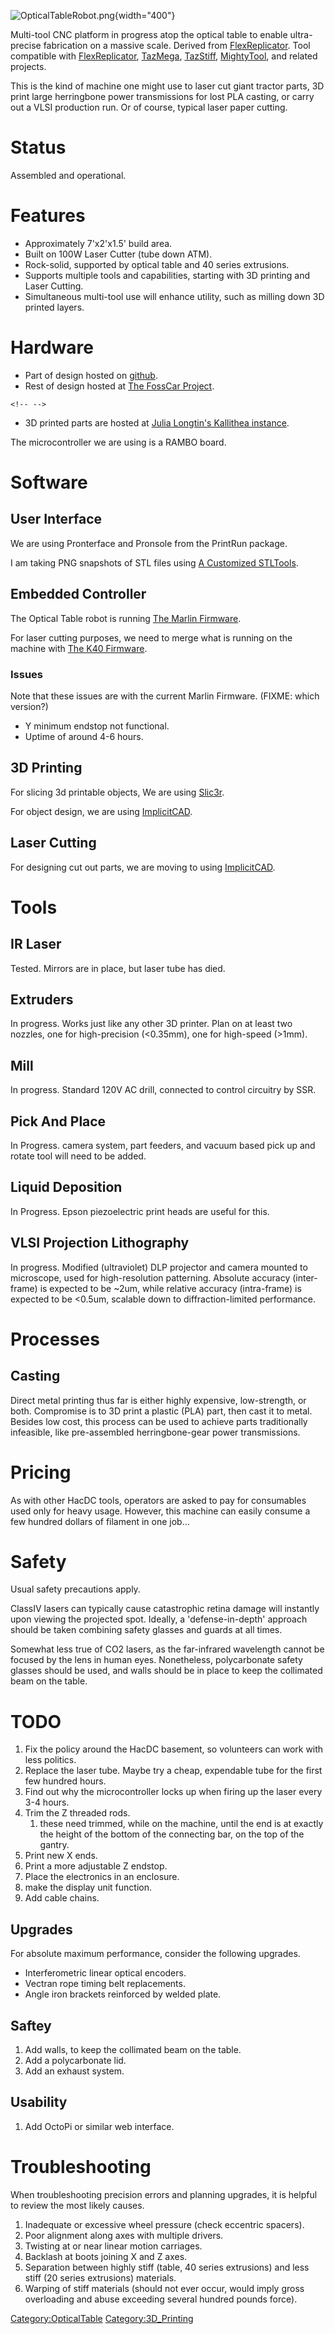 ![](OpticalTableRobot.png "OpticalTableRobot.png"){width="400"}

Multi-tool CNC platform in progress atop the optical table to enable
ultra-precise fabrication on a massive scale. Derived from
[FlexReplicator](https://github.com/mirage335/FlexReplicator). Tool
compatible with
[FlexReplicator](https://github.com/mirage335/FlexReplicator),
[TazMega](https://github.com/mirage335/Taz_Mega),
[TazStiff](https://github.com/mirage335/TazStiff),
[MightyTool](https://github.com/mirage335/MightyTool), and related
projects.

This is the kind of machine one might use to laser cut giant tractor
parts, 3D print large herringbone power transmissions for lost PLA
casting, or carry out a VLSI production run. Or of course, typical laser
paper cutting.

# Status

Assembled and operational.

# Features

-   Approximately 7'x2'x1.5' build area.
-   Built on 100W Laser Cutter (tube down ATM).
-   Rock-solid, supported by optical table and 40 series extrusions.
-   Supports multiple tools and capabilities, starting with 3D printing
    and Laser Cutting.
-   Simultaneous multi-tool use will enhance utility, such as milling
    down 3D printed layers.

# Hardware

-   Part of design hosted on
    [github](https://github.com/HacDC/OpticalTableRobot).
-   Rest of design hosted at [The FossCar
    Project](http://fosscar.faikvm.com/trac/wiki/LargePrinter).

```{=html}
<!-- -->
```
-   3D printed parts are hosted at [Julia Longtin's Kallithea
    instance](http://kalli1.faikvm.com/HacDC/OpticalTableRobot/files/tip/).

The microcontroller we are using is a RAMBO board.

# Software

## User Interface

We are using Pronterface and Pronsole from the PrintRun package.

I am taking PNG snapshots of STL files using [A Customized
STLTools](https://github.com/jhdulaney/stltools).

## Embedded Controller

The Optical Table robot is running [The Marlin
Firmware](https://github.com/MarlinFirmware/Marlin).

For laser cutting purposes, we need to merge what is running on the
machine with [The K40
Firmware](https://github.com/lansing-makers-network/buildlog-lasercutter-marlin).

### Issues

Note that these issues are with the current Marlin Firmware. (FIXME:
which version?)

-   Y minimum endstop not functional.
-   Uptime of around 4-6 hours.

## 3D Printing

For slicing 3d printable objects, We are using
[Slic3r](https://github.com/alexrj/Slic3r).

For object design, we are using
[ImplicitCAD](https://github.com/colah/ImplicitCAD/).

## Laser Cutting

For designing cut out parts, we are moving to using
[ImplicitCAD](https://github.com/colah/ImplicitCAD/).

# Tools

## IR Laser

Tested. Mirrors are in place, but laser tube has died.

## Extruders

In progress. Works just like any other 3D printer. Plan on at least two
nozzles, one for high-precision (\<0.35mm), one for high-speed (\>1mm).

## Mill

In progress. Standard 120V AC drill, connected to control circuitry by
SSR.

## Pick And Place

In Progress. camera system, part feeders, and vacuum based pick up and
rotate tool will need to be added.

## Liquid Deposition

In Progress. Epson piezoelectric print heads are useful for this.

## VLSI Projection Lithography

In progress. Modified (ultraviolet) DLP projector and camera mounted to
microscope, used for high-resolution patterning. Absolute accuracy
(inter-frame) is expected to be \~2um, while relative accuracy
(intra-frame) is expected to be \<0.5um, scalable down to
diffraction-limited performance.

# Processes

## Casting

Direct metal printing thus far is either highly expensive, low-strength,
or both. Compromise is to 3D print a plastic (PLA) part, then cast it to
metal. Besides low cost, this process can be used to achieve parts
traditionally infeasible, like pre-assembled herringbone-gear power
transmissions.

# Pricing

As with other HacDC tools, operators are asked to pay for consumables
used only for heavy usage. However, this machine can easily consume a
few hundred dollars of filament in one job...

# Safety

Usual safety precautions apply.

ClassIV lasers can typically cause catastrophic retina damage will
instantly upon viewing the projected spot. Ideally, a 'defense-in-depth'
approach should be taken combining safety glasses and guards at all
times.

Somewhat less true of CO2 lasers, as the far-infrared wavelength cannot
be focused by the lens in human eyes. Nonetheless, polycarbonate safety
glasses should be used, and walls should be in place to keep the
collimated beam on the table.

# TODO

1.  Fix the policy around the HacDC basement, so volunteers can work
    with less politics.
2.  Replace the laser tube. Maybe try a cheap, expendable tube for the
    first few hundred hours.
3.  Find out why the microcontroller locks up when firing up the laser
    every 3-4 hours.
4.  Trim the Z threaded rods.
    1.  these need trimmed, while on the machine, until the end is at
        exactly the height of the bottom of the connecting bar, on the
        top of the gantry.
5.  Print new X ends.
6.  Print a more adjustable Z endstop.
7.  Place the electronics in an enclosure.
8.  make the display unit function.
9.  Add cable chains.

## Upgrades

For absolute maximum performance, consider the following upgrades.

-   Interferometric linear optical encoders.
-   Vectran rope timing belt replacements.
-   Angle iron brackets reinforced by welded plate.

## Saftey

1.  Add walls, to keep the collimated beam on the table.
2.  Add a polycarbonate lid.
3.  Add an exhaust system.

## Usability

1.  Add OctoPi or similar web interface.

# Troubleshooting

When troubleshooting precision errors and planning upgrades, it is
helpful to review the most likely causes.

1.  Inadequate or excessive wheel pressure (check eccentric spacers).
2.  Poor alignment along axes with multiple drivers.
3.  Twisting at or near linear motion carriages.
4.  Backlash at boots joining X and Z axes.
5.  Separation between highly stiff (table, 40 series extrusions) and
    less stiff (20 series extrusions) materials.
6.  Warping of stiff materials (should not ever occur, would imply gross
    overloading and abuse exceeding several hundred pounds force).

[Category:OpticalTable](Category:OpticalTable)
[Category:3D_Printing](Category:3D_Printing)
